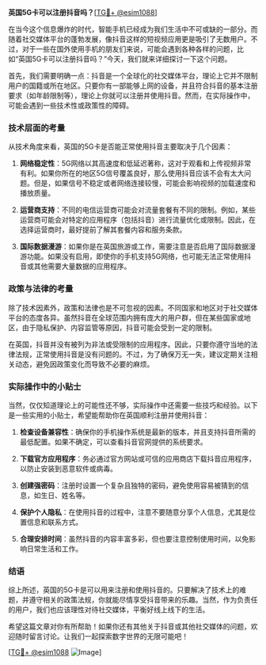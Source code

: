 **英国5G卡可以注册抖音吗？**[[TG💪+ @esim1088](https://t.me/s/esim1088)]

在当今这个信息爆炸的时代，智能手机已经成为我们生活中不可或缺的一部分。而随着社交媒体平台的蓬勃发展，像抖音这样的短视频应用更是吸引了无数用户。不过，对于一些在国外使用手机的朋友们来说，可能会遇到各种各样的问题，比如“英国5G卡可以注册抖音吗？”今天，我们就来详细探讨一下这个问题。

首先，我们需要明确一点：抖音是一个全球化的社交媒体平台，理论上它并不限制用户的国籍或所在地区。只要你有一部能够上网的设备，并且符合抖音的基本注册要求（如年龄限制等），理论上你就可以注册并使用抖音。然而，在实际操作中，可能会遇到一些技术性或政策性的障碍。

### 技术层面的考量

从技术角度来看，英国的5G卡是否能正常使用抖音主要取决于几个因素：

1. **网络稳定性**：5G网络以其高速度和低延迟著称，这对于观看和上传视频非常有利。如果你所在的地区5G信号覆盖良好，那么使用抖音应该不会有太大问题。但是，如果信号不稳定或者网络连接较慢，可能会影响视频的加载速度和播放质量。

2. **运营商支持**：不同的电信运营商可能会对流量套餐有不同的限制。例如，某些运营商可能会对特定的应用程序（包括抖音）进行流量优化或限制。因此，在选择运营商时，最好提前了解其套餐内容和服务条款。

3. **国际数据漫游**：如果你是在英国旅游或工作，需要注意是否启用了国际数据漫游功能。如果没有启用，即使你的手机支持5G网络，也可能无法正常使用抖音或其他需要大量数据的应用程序。

### 政策与法律的考量

除了技术因素外，政策和法律也是不可忽视的因素。不同国家和地区对于社交媒体平台的态度各异。虽然抖音在全球范围内拥有庞大的用户群，但在某些国家或地区，由于隐私保护、内容监管等原因，抖音可能会受到一定的限制。

在英国，抖音并没有被列为非法或受限制的应用程序。因此，只要你遵守当地的法律法规，正常使用抖音是没有问题的。不过，为了确保万无一失，建议定期关注相关动态，避免因政策变化而导致不必要的麻烦。

### 实际操作中的小贴士

当然，仅仅知道理论上的可能性还不够，实际操作中还需要一些技巧和经验。以下是一些实用的小贴士，希望能帮助你在英国顺利注册并使用抖音：

1. **检查设备兼容性**：确保你的手机操作系统是最新的版本，并且支持抖音所需的最低配置。如果不确定，可以查看抖音官网提供的系统要求。

2. **下载官方应用程序**：务必通过官方网站或可信的应用商店下载抖音应用程序，以防止安装到恶意软件或病毒。

3. **创建强密码**：注册时设置一个复杂且独特的密码，避免使用容易被猜到的信息，如生日、姓名等。

4. **保护个人隐私**：在使用抖音的过程中，注意不要随意分享个人信息，尤其是位置信息和联系方式。

5. **合理安排时间**：虽然抖音的内容丰富多彩，但也要注意控制使用时间，以免影响日常生活和工作。

### 结语

综上所述，英国的5G卡是可以用来注册和使用抖音的。只要解决了技术上的难题，并遵守相关的政策法规，你就能尽情享受抖音带来的乐趣。当然，作为负责任的用户，我们也应该理性对待社交媒体，平衡好线上线下的生活。

希望这篇文章对你有所帮助！如果你还有其他关于抖音或其他社交媒体的问题，欢迎随时留言讨论。让我们一起探索数字世界的无限可能吧！

[[TG💪+ @esim1088](https://t.me/s/esim1088) ![Image](https://i.postimg.cc/4NQfJmqS/Snipaste-2025-05-13-00-14-12.png)]